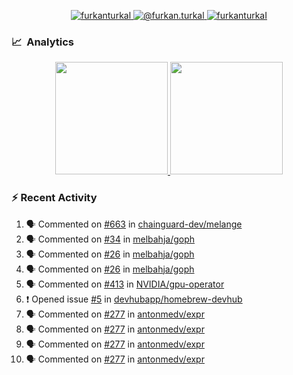 <p align="center">
  <a href="https://linkedin.com/in/furkanturkal" target="blank">
    <img src="https://img.shields.io/badge/linkedin-%230077B5.svg?&style=for-the-badge&logo=linkedin&logoColor=white" alt="furkanturkal" />
  </a>
  <a href="https://medium.com/@furkan.turkal" target="blank">
    <img src="https://img.shields.io/badge/medium-%2312100E.svg?&style=for-the-badge&logo=medium&logoColor=white" alt="@furkan.turkal" />
  </a>
  <a href="https://twitter.com/furkanturkaI" target="blank">
    <img src="https://img.shields.io/badge/Twitter-1DA1F2?style=for-the-badge&logo=twitter&logoColor=white" alt="furkanturkaI" />
  </a>
</p>

### 📈 &nbsp;Analytics

<p align="center">
  <a href="https://coderstats.net/github/#Dentrax">
    <img height="180em" src="https://github-readme-stats-eight-theta.vercel.app/api?username=Dentrax&show_icons=true&theme=algolia&include_all_commits=true&count_private=true&line_height=26"/>
    <img height="180em" src="https://github-readme-stats-eight-theta.vercel.app/api/top-langs/?username=Dentrax&layout=compact&langs_count=8&theme=algolia&line_height=26"/>
  </a>
</p>

### :zap: Recent Activity

<!--START_SECTION:activity-->
1. 🗣 Commented on [#663](https://github.com/chainguard-dev/melange/pull/663#issuecomment-1724132405) in [chainguard-dev/melange](https://github.com/chainguard-dev/melange)
2. 🗣 Commented on [#34](https://github.com/melbahja/goph/pull/34#issuecomment-1724067153) in [melbahja/goph](https://github.com/melbahja/goph)
3. 🗣 Commented on [#26](https://github.com/melbahja/goph/issues/26#issuecomment-1724060574) in [melbahja/goph](https://github.com/melbahja/goph)
4. 🗣 Commented on [#26](https://github.com/melbahja/goph/issues/26#issuecomment-1723791829) in [melbahja/goph](https://github.com/melbahja/goph)
5. 🗣 Commented on [#413](https://github.com/NVIDIA/gpu-operator/issues/413#issuecomment-1723495033) in [NVIDIA/gpu-operator](https://github.com/NVIDIA/gpu-operator)
6. ❗ Opened issue [#5](https://github.com/devhubapp/homebrew-devhub/issues/5) in [devhubapp/homebrew-devhub](https://github.com/devhubapp/homebrew-devhub)
7. 🗣 Commented on [#277](https://github.com/antonmedv/expr/issues/277#issuecomment-1722552529) in [antonmedv/expr](https://github.com/antonmedv/expr)
8. 🗣 Commented on [#277](https://github.com/antonmedv/expr/issues/277#issuecomment-1722539280) in [antonmedv/expr](https://github.com/antonmedv/expr)
9. 🗣 Commented on [#277](https://github.com/antonmedv/expr/issues/277#issuecomment-1722490274) in [antonmedv/expr](https://github.com/antonmedv/expr)
10. 🗣 Commented on [#277](https://github.com/antonmedv/expr/issues/277#issuecomment-1722488848) in [antonmedv/expr](https://github.com/antonmedv/expr)
<!--END_SECTION:activity-->
